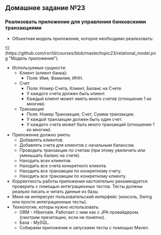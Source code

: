 ## Домашнее задание №23

### Реализовать приложение для управления банковскими транзакциями
 * Объектная модель приложения, которое необходимо реализовать:
<p>![](https://github.com/rxn1d/courses/blob/master/topic23/relational_model.png "Модель приложения").

 * Используемые сущности:
   + Клиент (клиент банка):
     - Поля: Имя, Фамилия, ИНН.
   + Счет
     - Поля: Номер Счета, Клиент, Баланс на Счете.
     - У каждого счета должен быть клиент.
     - Каждый клиент может иметь много счетов (отношение 1 ко многим).
   + Транзакция
     - Поля: Номер Транзакции, Счет, Сумма транзакции.
     - У каждой транзакции должен быть один счет.
     - У каждого счета может быть много транзакций (отношение 1 ко многим).
 * Приложение должно уметь:
   + Добавлять клиентов.
   + Добавлять счета для клиентов с начальным балансом.
   + Проводить транзакции по счетам (при этому увеличить или уменьшать баланс на счете).
   + Находить всех клиентов.
   + Находить все счета конкретного клиента.
   + Находить все транзакции по конкретному счету.
   + Находить все транзакции по конкретному клиенту.
 * Корректность работы приложения настоятельно рекомендуется проверить с помощью интеграционных тестов.
 Тесты должны реально писать и читать данные из базы.
 * Меня не интересует пользовательский интерфейс (консоль, Swing или просто интеграционные тесты).
 * Технологии, которы нужно использовать:
   + ORM - Hibernate. Работает с ним как с JPA провайдером. (смотрим презетацию, если не понятно).
   + База - MySQL.
   + Собираем приложение и запускаем тесты с помощью Maven.
